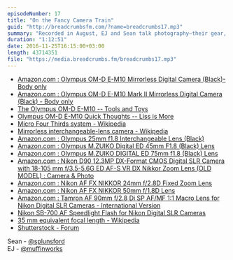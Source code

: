 ```yaml
---
episodeNumber: 17
title: "On the Fancy Camera Train"
guid: "http://breadcrumbsfm.com/?name=breadcrumbs17.mp3"
summary: "Recorded in August, EJ and Sean talk photography—their gear, their backstories, and what they enjoy about it."
duration: "1:12:51"
date: 2016-11-25T16:15:00+03:00
length: 43714351
file: "https://media.breadcrumbs.fm/breadcrumbs17.mp3"
---
```


- [Amazon.com : Olympus OM-D E-M10 Mirrorless Digital Camera (Black)- Body only](http://www.amazon.com/dp/B00HPQ09GM/?tag=breadcrumbsfm-20)
- [Amazon.com : Olympus OM-D E-M10 Mark II Mirrorless Digital Camera (Black) - Body only](http://www.amazon.com/dp/B016LM4EE8/?tag=breadcrumbsfm-20)
- [The Olympus OM-D E-M10 -- Tools and Toys](http://toolsandtoys.net/reviews/the-olympus-om-d-e-m10/)
- [ Olympus OM-D E-M10 Quick Thoughts -- Liss is More](https://www.caseyliss.com/2014/10/24/olympus-om-d-e-m10-quick-thoughts)
- [Micro Four Thirds system - Wikipedia](https://en.wikipedia.org/wiki/Micro_Four_Thirds_system)
- [ Mirrorless interchangeable-lens camera - Wikipedia](https://en.wikipedia.org/wiki/Mirrorless_interchangeable_lens_digital_camera)
- [Amazon.com : Olympus 25mm f1.8 Interchangeable Lens (Black)](http://www.amazon.com/dp/B00HWMP0XG/?tag=breadcrumbsfm-20)
- [Amazon.com : Olympus M.ZUIKO Digital ED 45mm F1.8 (Black) Lens](http://www.amazon.com/dp/B00CI3R53W/?tag=breadcrumbsfm-20)
- [Amazon.com : Olympus M.ZUIKO DIGITAL ED 75mm f1.8 (Black) Lens](http://www.amazon.com/dp/B00CI3TQSO/?tag=breadcrumbsfm-20)
- [Amazon.com : Nikon D90 12.3MP DX-Format CMOS Digital SLR Camera with 18-105 mm f/3.5-5.6G ED AF-S VR DX Nikkor Zoom Lens (OLD MODEL) : Camera & Photo](http://www.amazon.com/dp/B001ENOZY4/?tag=breadcrumbsfm-20)
- [Amazon.com : Nikon AF FX NIKKOR 24mm f/2.8D Fixed Zoom Lens](http://www.amazon.com/dp/B00005LE6Z/?tag=breadcrumbsfm-20)
- [Amazon.com : Nikon AF FX NIKKOR 50mm f/1.8D Lens](http://www.amazon.com/dp/B00005LEN4/?tag=breadcrumbsfm-20)
- [Amazon.com : Tamron AF 90mm f/2.8 Di SP AF/MF 1:1 Macro Lens for Nikon Digital SLR Cameras - International Version](http://www.amazon.com/dp/B001FB6PKC/?tag=breadcrumbsfm-20)
- [Nikon SB-700 AF Speedlight Flash for Nikon Digital SLR Cameras](http://www.amazon.com/dp/B0042X9L6A/?tag=breadcrumbsfm-20)
- [ 35 mm equivalent focal length - Wikipedia](https://en.wikipedia.org/wiki/35_mm_equivalent_focal_length?wprov=sfsi1)
- [Shutterstock - Forum](http://forums.submit.shutterstock.com/)

Sean - [@splunsford](https://twitter.com/splunsford)  
EJ - [@muffinworks](https://twitter.com/muffinworks)